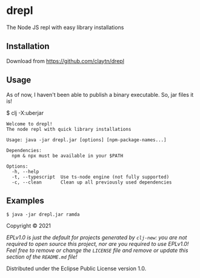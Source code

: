 # drepl

The Node JS repl with easy library installations

## Installation

Download from https://github.com/claytn/drepl

## Usage

As of now, I haven't been able to publish a binary executable. So, jar files it is!

$ clj -X:uberjar

```
Welcome to drepl!
The node repl with quick library installations

Usage: java -jar drepl.jar [options] [npm-package-names...]

Dependencies:
  npm & npx must be available in your $PATH

Options:
  -h, --help
  -t, --typescript  Use ts-node engine (not fully supported)
  -c, --clean       Clean up all previously used dependencies
```

## Examples

    $ java -jar drepl.jar ramda

Copyright © 2021

_EPLv1.0 is just the default for projects generated by `clj-new`: you are not_
_required to open source this project, nor are you required to use EPLv1.0!_
_Feel free to remove or change the `LICENSE` file and remove or update this_
_section of the `README.md` file!_

Distributed under the Eclipse Public License version 1.0.
